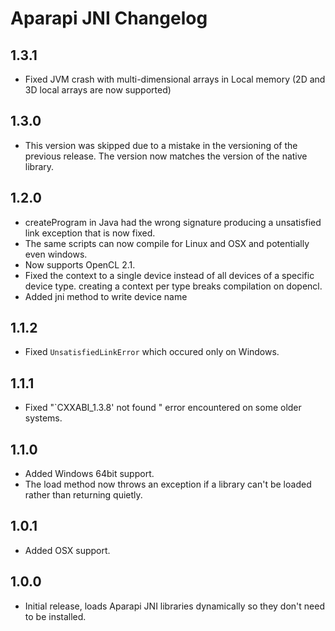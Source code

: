 # Aparapi JNI Changelog

## 1.3.1

* Fixed JVM crash with multi-dimensional arrays in Local memory (2D and 3D local arrays are now supported)

## 1.3.0

* This version was skipped due to a mistake in the versioning of the previous release. The version now matches the version of the native library.

## 1.2.0

* createProgram in Java had the wrong signature producing a unsatisfied link exception that is now fixed.
* The same scripts can now compile for Linux and OSX and potentially even windows.
* Now supports OpenCL 2.1.
* Fixed the context to a single device instead of all devices of a specific device type. creating a context per type breaks compilation on dopencl.
* Added jni method to write device name

## 1.1.2

* Fixed `UnsatisfiedLinkError` which occured only on Windows.

## 1.1.1

* Fixed "`CXXABI_1.3.8' not found " error encountered on some older systems.

## 1.1.0

* Added Windows 64bit support.
* The load method now throws an exception if a library can't be loaded rather than returning quietly.

## 1.0.1

* Added OSX support.

## 1.0.0

* Initial release, loads Aparapi JNI libraries dynamically so they don't need to be installed.
